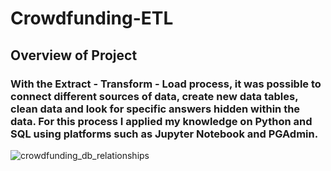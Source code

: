 # Crowdfunding-ETL

## Overview of Project

### With the Extract - Transform - Load process, it was possible to connect different sources of data, create new data tables, clean data and look for specific answers hidden within the data. For this process I applied my knowledge on Python and SQL using platforms such as Jupyter Notebook and PGAdmin.

![crowdfunding_db_relationships](https://user-images.githubusercontent.com/113866707/202588809-1dc82649-226d-4041-ab68-326fa7e8c24d.png)
